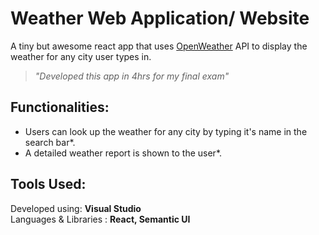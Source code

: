 # Weather Web Application/ Website 
A tiny but awesome react app that uses [OpenWeather](https://openweathermap.org/) API to display the weather for any city user types in.

>*"Developed this app in 4hrs for my final exam"*

## Functionalities: 
 * Users can look up the weather for any city by typing it's name in the search bar*.
 * A detailed weather report is shown to the user*.

## Tools Used: 
 Developed using:  **Visual Studio**  
 Languages & Libraries : **React, Semantic UI** 


